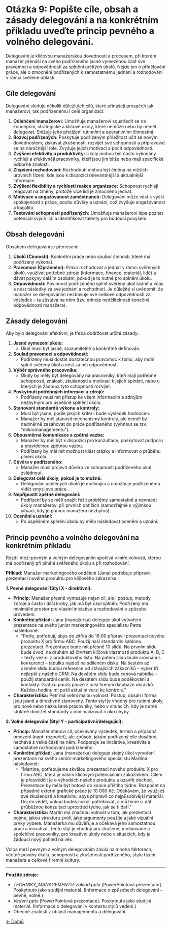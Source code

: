 # Otázka 9: Popište cíle, obsah a zásady delegování a na konkrétním příkladu uveďte princip pevného a volného delegování.

Delegování je klíčovou manažerskou dovedností a procesem, při kterém manažer přenáší na svého podřízeného jasně vymezenou část své pravomoci a odpovědnosti za splnění určitých úkolů. Nejde jen o přidělování práce, ale o zmocnění podřízených k samostatnému jednání a rozhodování v rámci svěřené oblasti.

## Cíle delegování

Delegování sleduje několik důležitých cílů, které přinášejí prospěch jak manažerovi, tak podřízenému i celé organizaci:

1.  **Odlehčení manažerovi:** Umožňuje manažerovi soustředit se na koncepční, strategické a klíčové úkoly, které nemůže nebo by neměl delegovat. Snižuje jeho přetížení rutinními a operativními činnostmi.
2.  **Rozvoj podřízených:** Poskytuje podřízeným příležitost učit se novým dovednostem, získávat zkušenosti, rozvíjet své schopnosti a připravovat se na náročnější role. Zvyšuje jejich motivaci a pocit odpovědnosti.
3.  **Zvýšení efektivity a produktivity:** Úkoly mohou být často vykonány rychleji a efektivněji pracovníky, kteří jsou jim blíže nebo mají specifické odborné znalosti.
4.  **Zlepšení rozhodování:** Rozhodnutí mohou být činěna na nižších úrovních řízení, kde jsou k dispozici relevantnější a aktuálnější informace.
5.  **Zvýšení flexibility a rychlosti reakce organizace:** Schopnost rychleji reagovat na změny, protože více lidí je zmocněno jednat.
6.  **Motivace a angažovanost zaměstnanců:** Delegování může vést k vyšší spokojenosti z práce, pocitu důvěry a uznání, což zvyšuje angažovanost a loajalitu.
7.  **Testování schopností podřízených:** Umožňuje manažerovi lépe poznat potenciál svých lidí a identifikovat talenty pro budoucí povýšení.

## Obsah delegování

Obsahem delegování je přenesení:

1.  **Úkolů (Činností):** Konkrétní práce nebo soubor činností, které má podřízený vykonat.
2.  **Pravomoci (Oprávnění):** Právo rozhodovat a jednat v rámci svěřených úkolů, využívat potřebné zdroje (informace, finance, materiál, lidé) a dávat pokyny dalším osobám, pokud je to nutné pro splnění úkolu.
3.  **Odpovědnosti:** Povinnost podřízeného splnit svěřený úkol řádně a včas a nést následky za své jednání a rozhodnutí. Je důležité si uvědomit, že manažer se delegováním nezbavuje své celkové odpovědnosti za výsledek – ta zůstává na něm (tzv. princip nedělitelnosti konečné odpovědnosti manažera).

## Zásady delegování

Aby bylo delegování efektivní, je třeba dodržovat určité zásady:

1.  **Jasné vymezení úkolu:** 
    - Úkol musí být jasně, srozumitelně a konkrétně definován. 
2.  **Soulad pravomoci a odpovědnosti:** 
    - Podřízený musí dostat dostatečnou pravomoc k tomu, aby mohl splnit svěřený úkol a nést za něj odpovědnost. 
3.  **Výběr správného pracovníka:** 
    - Úkoly by měly být delegovány na pracovníky, kteří mají potřebné schopnosti, znalosti, zkušenosti a motivaci k jejich splnění, nebo u kterých je žádoucí tyto schopnosti rozvíjet.
4.  **Poskytnutí potřebných informací a zdrojů:**
    - Podřízený musí mít přístup ke všem informacím a zdrojům nezbytným pro úspěšné splnění úkolu.
5.  **Stanovení standardů výkonu a kontroly:** 
    - Musí být jasné, podle jakých kritérií bude výsledek hodnocen. 
    - Manažer by měl stanovit mechanismy kontroly, ale neměl by nadměrně zasahovat do práce podřízeného (vyhnout se tzv. "mikromanagementu").
6.  **Obousměrná komunikace a zpětná vazba:** 
    - Manažer by měl být k dispozici pro konzultace, poskytovat podporu a pravidelnou zpětnou vazbu.   
    - Podřízený by měl mít možnost klást otázky a informovat o průběhu plnění úkolu.
7.  **Důvěra v podřízeného:** 
    - Manažer musí projevit důvěru ve schopnosti podřízeného úkol zvládnout.
8.  **Delegovat celé úkoly, pokud je to možné:** 
    - Delegování ucelených úkolů je motivující a umožňuje podřízenému vidět smysl své práce.
9.  **Nepřipustit zpětné delegování:** 
    - Podřízení by se měli snažit řešit problémy samostatně a nevracet úkoly manažerovi při prvních obtížích (samozřejmě s výjimkou situací, kdy je pomoc manažera nezbytná).
10. **Ocenění a uznání:** 
    - Po úspěšném splnění úkolu by mělo následovat ocenění a uznání.

## Princip pevného a volného delegování na konkrétním příkladu

Rozdíl mezi pevným a volným delegováním spočívá v míře volnosti, kterou má podřízený při plnění svěřeného úkolu a při rozhodování.

**Příklad:** Manažer marketingového oddělení (Jana) potřebuje připravit prezentaci nového produktu pro klíčového zákazníka.

**1. Pevné delegování (Styl X - direktivní):**
*   **Princip:** Manažer přesně vymezuje nejen cíl, ale i postup, metody, zdroje a často i dílčí kroky, jak má být úkol splněn. Podřízený má minimální prostor pro vlastní iniciativu a rozhodování o způsobu provedení.
*   **Konkrétní příklad:** Jana (manažerka) deleguje úkol vytvoření prezentace na svého junior marketingového specialistu Petra následovně:
    *   "Petře, potřebuji, abys do zítřka do 16:00 připravil prezentaci nového produktu X pro firmu ABC. Použij naši standardní šablonu prezentací. Prezentace bude mít přesně 10 slidů. Na prvním slidu bude úvod, na druhém až čtvrtém klíčové vlastnosti produktu A, B, C – texty vezmi z produktového listu. Na pátém slidu bude srovnání s konkurencí – tabulku najdeš na sdíleném disku. Na šestém až osmém slidu budou reference od stávajících zákazníků – vyber tři nejlepší z našeho CRM. Na devátém slidu bude cenová nabídka – použij standardní ceník. Na desátém slidu bude poděkování a kontakty. Grafiku použij pouze z naší firemní databáze obrázků. Každou hodinu mi pošli aktuální verzi ke kontrole."
*   **Charakteristika:** Petr má velmi malou volnost. Postup, obsah i forma jsou jasně a direktivně stanoveny. Tento styl je vhodný pro rutinní úkoly, pro nové nebo nezkušené pracovníky, nebo v situacích, kdy je nutné striktně dodržet standardy a minimalizovat riziko chyby.

**2. Volné delegování (Styl Y - participativní/delegující):**
*   **Princip:** Manažer stanoví cíl, očekávaný výsledek, termín a případná omezení (např. rozpočet), ale způsob, jakým podřízený cíle dosáhne, nechává z velké části na něm. Podporuje se iniciativa, kreativita a samostatné rozhodování podřízeného.
*   **Konkrétní příklad:** Jana (manažerka) deleguje stejný úkol vytvoření prezentace na svého senior marketingového specialistu Martina následovně:
    *   "Martine, potřebujeme skvělou prezentaci nového produktu X pro firmu ABC, která je naším klíčovým potenciálním zákazníkem. Cílem je přesvědčit je o výhodách našeho produktu a uzavřít obchod. Prezentace by měla být hotová do konce příštího týdne. Rozpočet na případné externí grafické práce je 10 000 Kč. Očekávám, že využiješ své zkušenosti a kreativitu, abys připravil co nejpůsobivější materiál. Dej mi vědět, pokud budeš cokoli potřebovat, a můžeme si dát průběžnou konzultaci uprostřed týdne, jak se ti daří."
*   **Charakteristika:** Martin má značnou volnost v tom, jak prezentaci pojme, jakou strukturu zvolí, jaké argumenty použije a jaké vizuální prvky vybere. Manažerka mu důvěřuje a očekává jeho samostatnou práci a iniciativu. Tento styl je vhodný pro zkušené, motivované a spolehlivé pracovníky, pro kreativní úkoly nebo v situacích, kdy je žádoucí nový pohled na věc.

Volba mezi pevným a volným delegováním závisí na mnoha faktorech, včetně povahy úkolu, schopností a zkušeností podřízeného, stylu řízení manažera a celkové firemní kultury.

---
**Použité zdroje:**

*   *TECHNIKY_MANAGEMENTU-zaklad.pptx* [PowerPointová prezentace]. Poskytnuto jako studijní materiál. (Informace o způsobech delegování – pevné, volné.)
*   *Vedeni.pptx* [PowerPointová prezentace]. Poskytnuto jako studijní materiál. (Informace o delegování v kontextu stylů vedení.)
*   Obecné znalosti z oblasti managementu a delegování.

[<- Domů](../../README.md)